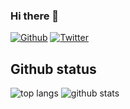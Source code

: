 ### Hi there 👋

[![Github](https://img.shields.io/github/followers/saasan?label=Follow&style=social)](https://github.com/saasan)
[![Twitter](https://img.shields.io/twitter/follow/saasan)](https://twitter.com/saasan)

## Github status

![top langs](https://github-readme-stats.vercel.app/api/top-langs/?username=saasan)
![github stats](https://github-readme-stats.vercel.app/api?username=saasan)
